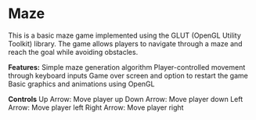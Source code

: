 # Maze
This is a basic maze game implemented using the GLUT (OpenGL Utility Toolkit) library. 
The game allows players to navigate through a maze and reach the goal while avoiding obstacles.

**Features:**
Simple maze generation algorithm
Player-controlled movement through keyboard inputs
Game over screen and option to restart the game
Basic graphics and animations using OpenGL

**Controls**
Up Arrow: Move player up
Down Arrow: Move player down
Left Arrow: Move player left
Right Arrow: Move player right
